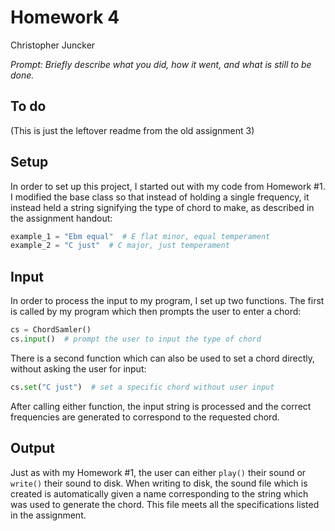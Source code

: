 # Homework 4

Christopher Juncker

*Prompt: Briefly describe what you did, how it went, and what is still to be done.*

## To do

(This is just the leftover readme from the old assignment 3)

## Setup

In order to set up this project, I started out with my code from Homework #1. I
modified the base class so that instead of holding a single frequency, it instead
held a string signifying the type of chord to make, as described in the assignment
handout:

```python
example_1 = "Ebm equal"  # E flat minor, equal temperament
example_2 = "C just"  # C major, just temperament
```

## Input

In order to process the input to my program, I set up two functions. The first
is called by my program which then prompts the user to enter a chord:

```python
cs = ChordSamler()
cs.input()  # prompt the user to input the type of chord
```

There is a second function which can also be used to set a chord directly,
without asking the user for input:

```python
cs.set("C just")  # set a specific chord without user input
```

After calling either function, the input string is processed and the correct
frequencies are generated to correspond to the requested chord.

## Output

Just as with my Homework #1, the user can either `play()` their sound or 
`write()` their sound to disk. When writing to disk, the sound file which is
created is automatically given a name corresponding to the string which was 
used to generate the chord. This file meets all the specifications listed in 
the assignment.


